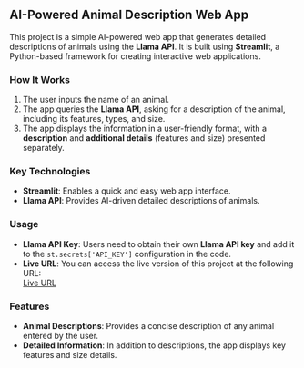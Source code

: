## AI-Powered Animal Description Web App

This project is a simple AI-powered web app that generates detailed descriptions of animals using the **Llama API**. It is built using **Streamlit**, a Python-based framework for creating interactive web applications.

### How It Works

1. The user inputs the name of an animal.
2. The app queries the **Llama API**, asking for a description of the animal, including its features, types, and size.
3. The app displays the information in a user-friendly format, with a **description** and **additional details** (features and size) presented separately.

### Key Technologies

- **Streamlit**: Enables a quick and easy web app interface.
- **Llama API**: Provides AI-driven detailed descriptions of animals.

### Usage

- **Llama API Key**: Users need to obtain their own **Llama API key** and add it to the `st.secrets['API_KEY']` configuration in the code.
- **Live URL**: You can access the live version of this project at the following URL:  
  [Live URL](https://app-8tywqga4ja4uvnhvfpsdgj.streamlit.app/)

### Features

- **Animal Descriptions**: Provides a concise description of any animal entered by the user.
- **Detailed Information**: In addition to descriptions, the app displays key features and size details.
